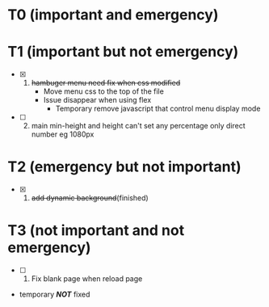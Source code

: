 # T0 (important and emergency)

# T1 (important but not emergency)
- [X] 1. ~~hambuger menu need fix when css modified~~
     * Move menu css to the top of the file
     * Issue disappear when using flex
        * Temporary remove javascript that control menu display mode
- [ ] 2. main min-height and height can't set any percentage only direct number eg 1080px
# T2 (emergency but not important)
- [x] 1. ~~add dynamic background~~(finished)
# T3 (not important and not emergency)
- [ ] 1. Fix blank page when reload page
* temporary ***NOT*** fixed

